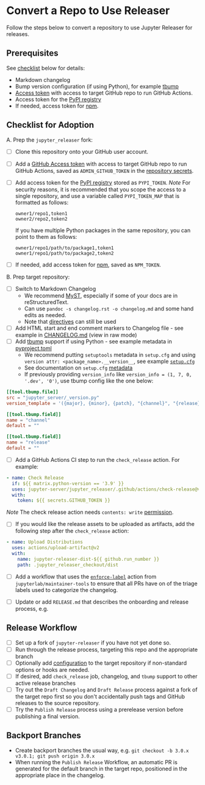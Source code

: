 # Convert a Repo to Use Releaser

Follow the steps below to convert a repository to use Jupyter Releaser for releases.

## Prerequisites

See [checklist](#Checklist-for-Adoption) below for details:

- Markdown changelog
- Bump version configuration (if using Python), for example [tbump](https://github.com/dmerejkowsky/tbump)
- [Access token](https://docs.github.com/en/github/authenticating-to-github/creating-a-personal-access-token) with access to target GitHub repo to run GitHub Actions.
- Access token for the [PyPI registry](https://packaging.python.org/guides/publishing-package-distribution-releases-using-github-actions-ci-cd-workflows/#saving-credentials-on-github)
- If needed, access token for [npm](https://docs.npmjs.com/creating-and-viewing-access-tokens).

## Checklist for Adoption

A. Prep the `jupyter_releaser` fork:

- [ ] Clone this repository onto your GitHub user account.
- [ ] Add a [GitHub Access token](https://docs.github.com/en/github/authenticating-to-github/creating-a-personal-access-token) with access to target GitHub repo to run GitHub Actions, saved as
      `ADMIN_GITHUB_TOKEN` in the [repository secrets](https://docs.github.com/en/actions/reference/encrypted-secrets#creating-encrypted-secrets-for-a-repository).
- [ ] Add access token for the [PyPI registry](https://packaging.python.org/guides/publishing-package-distribution-releases-using-github-actions-ci-cd-workflows/#saving-credentials-on-github) stored as `PYPI_TOKEN`.
      _Note_ For security reasons, it is recommended that you scope the access
      to a single repository, and use a variable called `PYPI_TOKEN_MAP` that is formatted as follows:

  ```text
  owner1/repo1,token1
  owner2/repo2,token2
  ```

  If you have multiple Python packages in the same repository, you can point to them as follows:

  ```text
  owner1/repo1/path/to/package1,token1
  owner1/repo1/path/to/package2,token2
  ```

- [ ] If needed, add access token for [npm](https://docs.npmjs.com/creating-and-viewing-access-tokens), saved as `NPM_TOKEN`.

B. Prep target repository:

- [ ] Switch to Markdown Changelog
  - We recommend [MyST](https://myst-parser.readthedocs.io/en/latest/?badge=latest), especially if some of your docs are in reStructuredText.
  - Can use `pandoc -s changelog.rst -o changelog.md` and some hand edits as needed.
  - Note that [directives](https://myst-parser.readthedocs.io/en/latest/using/syntax.html#syntax-directives) can still be used
- [ ] Add HTML start and end comment markers to Changelog file - see example in [CHANGELOG.md](https://github.com/jupyter-server/jupyter_releaser/blob/master/CHANGELOG.md) (view in raw mode)
- [ ] Add [tbump](https://github.com/tankerhq/tbump) support if using Python - see example metadata in [pyproject.toml](https://github.com/jupyter-server/jupyter_releaser/blob/master/pyproject.toml)
  - We recommend putting `setuptools` metadata in `setup.cfg` and using `version attr: <package_name>.__version__`, see example [`setup.cfg`](https://github.com/jupyter-server/jupyter_releaser/blob/master/setup.cfg)
  - See documentation on `setup.cfg` [metadata](https://setuptools.readthedocs.io/en/latest/userguide/declarative_config.html)
  - If previously providing `version_info` like `version_info = (1, 7, 0, '.dev', '0')`, use tbump config like the one below:

```toml
[[tool.tbump.file]]
src = "jupyter_server/_version.py"
version_template = '({major}, {minor}, {patch}, "{channel}", "{release}")'

[[tool.tbump.field]]
name = "channel"
default = ""

[[tool.tbump.field]]
name = "release"
default = ""
```

- [ ] Add a GitHub Actions CI step to run the `check_release` action. For example:

```yaml
- name: Check Release
  if: ${{ matrix.python-version == '3.9' }}
  uses: jupyter-server/jupyter_releaser/.github/actions/check-release@v1
  with:
    token: ${{ secrets.GITHUB_TOKEN }}
```

_Note_ The check release action needs `contents: write` [permission](https://docs.github.com/en/actions/reference/authentication-in-a-workflow#modifying-the-permissions-for-the-github_token).

- [ ] If you would like the release assets to be uploaded as artifacts, add the following step after the `check_release` action:

```yaml
- name: Upload Distributions
  uses: actions/upload-artifact@v2
  with:
    name: jupyter-releaser-dist-${{ github.run_number }}
    path: .jupyter_releaser_checkout/dist
```

- [ ] Add a workflow that uses the [`enforce-label`](https://github.com/jupyterlab/maintainer-tools#enforce-labels) action from `jupyterlab/maintainer-tools` to ensure that all PRs have on of the triage labels used to
categorize the changelog.

- [ ] Update or add `RELEASE.md` that describes the onboarding and release process, e.g.

## Release Workflow

- [ ] Set up a fork of `jupyter-releaser` if you have not yet done so.
- [ ] Run through the release process, targeting this repo and the appropriate branch
- [ ] Optionally add [configuration](#Configuration) to the target repository if non-standard options or hooks are needed.
- [ ] If desired, add `check_release` job, changelog, and `tbump` support to other active release branches
- [ ] Try out the `Draft Changelog` and `Draft Release` process against a fork of the target repo first so you don't accidentally push tags and GitHub releases to the source repository.
- [ ] Try the `Publish Release` process using a prerelease version before publishing a final version.

## Backport Branches

- Create backport branches the usual way, e.g. `git checkout -b 3.0.x v3.0.1; git push origin 3.0.x`
- When running the `Publish Release` Workflow, an automatic PR is generated for the default branch
  in the target repo, positioned in the appropriate place in the changelog.
